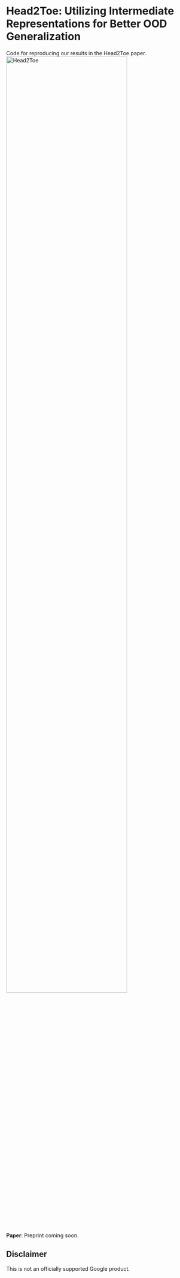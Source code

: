 # Head2Toe: Utilizing Intermediate Representations for Better OOD Generalization
Code for reproducing our results in the Head2Toe paper.
<img src="https://github.com/google-research/head2toe/blob/main/imgs/h2t.png" alt="Head2Toe " width="80%" align="middle">

**Paper**: Preprint coming soon.


## Disclaimer
This is not an officially supported Google product.
